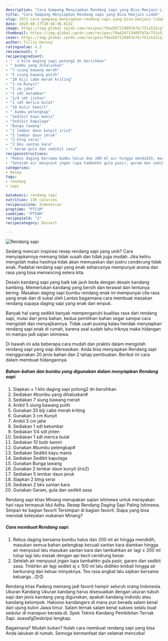 ```yaml
---
description: "Cara Gampang Menyiapkan Rendang sapi yang Bisa Manjain Lidah"
title: "Cara Gampang Menyiapkan Rendang sapi yang Bisa Manjain Lidah"
slug: 2971-cara-gampang-menyiapkan-rendang-sapi-yang-bisa-manjain-lidah
date: 2020-08-17T20:48:46.613Z
image: https://img-global.cpcdn.com/recipes/f0ad267134097b7b/751x532cq70/rendang-sapi-foto-resep-utama.jpg
thumbnail: https://img-global.cpcdn.com/recipes/f0ad267134097b7b/751x532cq70/rendang-sapi-foto-resep-utama.jpg
cover: https://img-global.cpcdn.com/recipes/f0ad267134097b7b/751x532cq70/rendang-sapi-foto-resep-utama.jpg
author: Tillie Harvey
ratingvalue: 4.3
reviewcount: 3
recipeingredient:
- "  1 kilo daging sapi potong2 dn bersihkan"
- " bumbu yang dihaluskan"
- "7 siung bawang merah"
- "5 siung bawang putih"
- "20 biji cabe merah kriting"
- "3 cm Kunyit"
- "3 cm jahe"
- "1 sdt ketumbar"
- "1/4 sdt jinten"
- "1 sdt merica bulat"
- "10 butir kemiri"
- " bumbu pelengkap"
- "Sedikit kayu manis"
- "Sedikit kapulaga"
- "Bunga lawang"
- "2 lembar daun kunyit iris2"
- "5 lembar daun jeruk"
- "2 btng serai"
- "2 bks santan kara"
- " Garam gula dan sedikit sasa"
recipeinstructions:
- "Rebus daging bersama bumbu halus dan 200 ml air hingga mendidih, masukan semua bahan pelengkap kecuali santan kara diamkan hingga air menyusut lalu masukan santan kara dan tambahkan air lagi ± 200 ml tutup lagi lalu masak dengan api kecil cendrung besar."
- "Setelah air menyusut jngan lupa tambahkn gula pasir, garam dan sedikit sasa. Tmbhkn air lagi sedikit sj ± 100 ml lalu didihkn kmbali hingga air berkurang dan keluar minyaknya. Tes rasa angkat lalu sajikan bersama keluarga...😊😊"
categories:
- Resep
tags:
- rendang
- sapi

katakunci: rendang sapi 
nutrition: 136 calories
recipecuisine: Indonesian
preptime: "PT21M"
cooktime: "PT50M"
recipeyield: "2"
recipecategory: Dessert

---
```



![Rendang sapi](https://img-global.cpcdn.com/recipes/f0ad267134097b7b/751x532cq70/rendang-sapi-foto-resep-utama.jpg)

Sedang mencari inspirasi resep rendang sapi yang unik? Cara menyiapkannya memang tidak susah dan tidak juga mudah. Jika keliru mengolah maka hasilnya tidak akan memuaskan dan justru cenderung tidak enak. Padahal rendang sapi yang enak seharusnya mempunyai aroma dan rasa yang bisa memancing selera kita.

Desain kandang sapi yang baik tak jauh beda dengan desain kandang kambing. Memerlukan kandang yang bersih dan terawat dan tentunya kering. Masakan daging sapi bumbu rendang enak ini mempunyai cita rasa yang enak dan di sukai oleh Lantas bagaimana cara membuat masakan rendang supaya daging sapi yang enak dan empuk.

Banyak hal yang sedikit banyak mempengaruhi kualitas rasa dari rendang sapi, mulai dari jenis bahan, kedua pemilihan bahan segar sampai cara mengolah dan menyajikannya. Tidak usah pusing kalau hendak menyiapkan rendang sapi enak di rumah, karena asal sudah tahu triknya maka hidangan ini mampu jadi sajian istimewa.


Di bawah ini ada beberapa cara mudah dan praktis dalam mengolah rendang sapi yang siap dikreasikan. Anda bisa menyiapkan Rendang sapi menggunakan 20 jenis bahan dan 2 tahap pembuatan. Berikut ini cara dalam membuat hidangannya.

<!--inarticleads1-->

##### Bahan-bahan dan bumbu yang digunakan dalam menyiapkan Rendang sapi:

1. Siapkan  ± 1 kilo daging sapi potong2 dn bersihkan
1. Sediakan  #bumbu yang dihaluskan#
1. Sediakan 7 siung bawang merah
1. Ambil 5 siung bawang putih
1. Gunakan 20 biji cabe merah kriting
1. Gunakan 3 cm Kunyit
1. Ambil 3 cm jahe
1. Sediakan 1 sdt ketumbar
1. Sediakan 1/4 sdt jinten
1. Sediakan 1 sdt merica bulat
1. Sediakan 10 butir kemiri
1. Gunakan  #bumbu pelengkap#
1. Sediakan Sedikit kayu manis
1. Sediakan Sedikit kapulaga
1. Gunakan Bunga lawang
1. Gunakan 2 lembar daun kunyit (iris2)
1. Sediakan 5 lembar daun jeruk
1. Siapkan 2 btng serai
1. Sediakan 2 bks santan kara
1. Gunakan  Garam, gula dan sedikit sasa


Rendang sapi khas Minang merupakan sajian istimewa untuk merayakan hari raya termasuk Idul Adha. Resep Rendang Daging Sapi Paling Istimewa. Simpan ke bagian favorit Tersimpan di bagian favorit. Siapa yang bisa menolak kelezatan makanan Minang? 

<!--inarticleads2-->

##### Cara membuat Rendang sapi:

1. Rebus daging bersama bumbu halus dan 200 ml air hingga mendidih, masukan semua bahan pelengkap kecuali santan kara diamkan hingga air menyusut lalu masukan santan kara dan tambahkan air lagi ± 200 ml tutup lagi lalu masak dengan api kecil cendrung besar.
1. Setelah air menyusut jngan lupa tambahkn gula pasir, garam dan sedikit sasa. Tmbhkn air lagi sedikit sj ± 100 ml lalu didihkn kmbali hingga air berkurang dan keluar minyaknya. Tes rasa angkat lalu sajikan bersama keluarga...😊😊


Rendang khas Padang memang jadi favorit hampir seluruh orang Indonesia. Ukuran Kandang Ukuran kandang harus disesuaikan dengan ukuran tubuh sapi dan jenis kandang yang digunakan, apakah kandang individu atau kandang kelompok. Haloooo kandangers di mana pun berada salam kenal dari ujung kulon Jawa timur. Salam ternak salam kenal sukses selalu buat sedulur di manapun berada.di. Spek Teknis Kandang Pembibitan Ternak Sapi. asasafgDeskripsi lengkap. 

Bagaimana? Mudah bukan? Itulah cara membuat rendang sapi yang bisa Anda lakukan di rumah. Semoga bermanfaat dan selamat mencoba!
